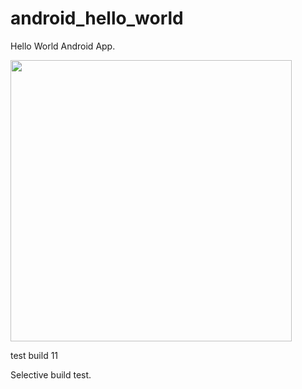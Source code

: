 android_hello_world
===================    
Hello World Android App. 
  
<img src="http://i.imgur.com/dio0DXF.png" width="450" />

test build 11   

Selective build test. 
   
  
